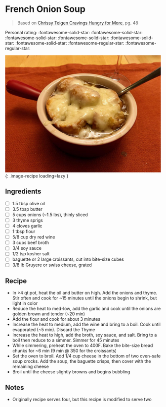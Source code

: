 <!-- Needs Manual Review -->

# French Onion Soup

> Based on [Chrissy Teigen Cravings Hungry for More], pg. 48

  [Chrissy Teigen Cravings Hungry for More]: https://www.penguinrandomhouse.com/books/553580/cravings-hungry-for-more-by-chrissy-teigen-with-adeena-sussman/

<!-- rating=3; (User can specify rating on scale of 1-5) -->
<!-- AUTO-UserRating -->
Personal rating: :fontawesome-solid-star: :fontawesome-solid-star: :fontawesome-solid-star: :fontawesome-solid-star: :fontawesome-solid-star: :fontawesome-solid-star: :fontawesome-regular-star: :fontawesome-regular-star:
<!-- /AUTO-UserRating -->

<!-- name_image=french_onion_soup.jpeg; (User can specify image name) -->
<!-- AUTO-Image -->
![french_onion_soup.jpeg](./french_onion_soup.jpeg){: .image-recipe loading=lazy }
<!-- /AUTO-Image -->

## Ingredients

* [ ] 1.5 tbsp olive oil
* [ ] 3.5 tbsp butter
* [ ] 5 cups onions (~1.5 lbs), thinly sliced
* [ ] 3 thyme sprigs
* [ ] 4 cloves garlic
* [ ] 1 tbsp flour
* [ ] 5/8 cup dry red wine
* [ ] 3 cups beef broth
* [ ] 3/4 soy sauce
* [ ] 1/2 tsp kosher salt
* [ ] baguette or 2 large croissants, cut into bite-size cubes
* [ ] 3/8 lb Gruyere or swiss cheese, grated

## Recipe

* In >4 qt pot, heat the oil and butter on high. Add the onions and thyme. Stir often and cook for ~15 minutes until the onions begin to shrink, but light in color
* Reduce the heat to med-low, add the garlic and cook until the onions are golden brown and tender (~20 min)
* Add the flour and cook for about 3 minutes
* Increase the heat to medium, add the wine and bring to a boil. Cook until evaporated (~5 min). Discard the Thyme
* Increase the heat to high, add the broth, soy sauce, and salt. Bring to a boil then reduce to a simmer. Simmer for 45 minutes
* While simmering, preheat the oven to 400F. Bake the bite-size bread chunks for ~6 min (9 min @ 350 for the croissants)
* Set the oven to broil. Add 1/4 cup cheese in the bottom of two oven-safe soup crocks. Add the soup, the baguette crisps, then cover with the remaining cheese
* Broil until the cheese slightly browns and begins bubbling

## Notes

* Originally recipe serves four, but this recipe is modified to serve two
